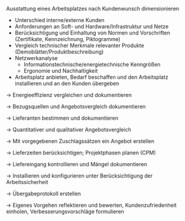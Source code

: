 Ausstattung eines Arbeitsplatzes nach Kundenwunsch dimensionieren

- Unterschied interne/externe Kunden
- Anforderungen an Soft- und Hardware/Infrastruktur und Netze
- Berücksichtigung und Einhaltung von Normen und Vorschriften (Zertifikate, Kennzeichnung, Piktogramme)
- Vergleich technischer Merkmale relevanter Produkte (Demoblätter/Produktbeschreibung)
- Netzwerkanalyse
	- Informationstechnische/energietechnische Kenngrößen
	- Ergonomie und Nachhaltigkeit
- Arbeitsplatz anbieten, Bedarf beschaffen und den Arbeitsplatz installieren und an den Kunden übergeben

-> Energieeffizienz vergleichen und dokumentieren

-> Bezugsquellen und Angebotsvergleich dokumentieren

-> Lieferanten bestimmen und dokumentieren

-> Quantitativer und qualitativer Angebotsvergleich

-> Mit vorgegebenen Zuschlagssätzen ein Angebot erstellen

-> Lieferzeiten berücksichtigen; Projektphasen planen (CPM)

-> Liefereingang kontrollieren und Mängel dokumentieren

-> Installieren und konfigurieren unter Berücksichtigung der Arbeitssicherheit

-> Übergabeprotokoll erstellen

-> Eigenes Vorgehen reflektieren und bewerten, Kundenzufriedenheit einholen, Verbesserungsvorschläge formulieren

